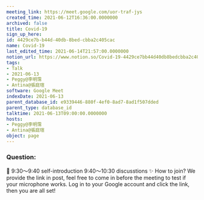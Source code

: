 ```yaml
---
meeting_link: https://meet.google.com/uor-traf-jys
created_time: 2021-06-12T16:36:00.0000000
archived: false
title: Covid-19
sign_up_here: 
id: 4429ce7b-b44d-40db-8bed-cbba2c405cac
name: Covid-19
last_edited_time: 2021-06-14T21:57:00.0000000
notion_url: https://www.notion.so/Covid-19-4429ce7bb44d40db8bedcbba2c405cac
tags:
- Talk
- 2021-06-13
- Peggy@李明霈
- Antina@張庭瑄
software: Google Meet
indexDate: 2021-06-13
parent_database_id: e9339446-880f-4ef0-8ad7-8ad1f507dded
parent_type: database_id
talktime: 2021-06-13T09:00:00.0000000
hosts:
- Peggy@李明霈
- Antina@張庭瑄
object: page
---
```


### Question:


   
   
   
   
   
📅
9:30～9:40 self-introduction
9:40～10:30 discusstions
✨
How to join?
We provide the link in post, feel free to come in before the meeting to test if your microphone works. Log in to your Google account and click the link, then you are all set!

